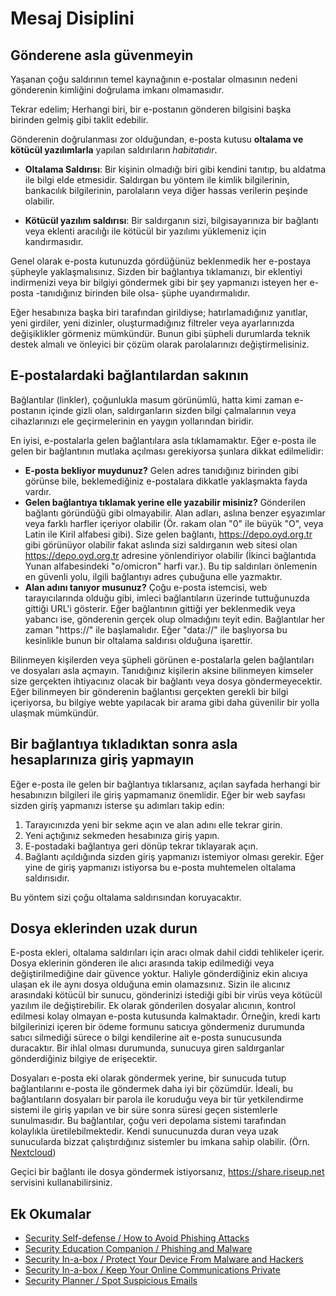 # Mesaj Disiplini

<!-- toc -->

## Gönderene asla güvenmeyin<a name="gonderene-guvenme"></a>

Yaşanan çoğu saldırının temel kaynağının e-postalar olmasının nedeni gönderenin kimliğini doğrulama imkanı olmamasıdır.

Tekrar edelim; Herhangi biri, bir e-postanın gönderen bilgisini başka birinden gelmiş gibi taklit edebilir.

Gönderenin doğrulanması zor olduğundan, e-posta kutusu **oltalama ve kötücül yazılımlarla** yapılan saldırıların _habitatıdır_.

* **Oltalama Saldırısı**: Bir kişinin olmadığı biri gibi kendini tanıtıp, bu aldatma ile bilgi elde etmesidir. Saldırgan bu yöntem ile kimlik bilgilerinin, bankacılık bilgilerinin, parolaların veya diğer hassas verilerin peşinde olabilir.

* **Kötücül yazılım saldırısı**: Bir saldırganın sizi, bilgisayarınıza bir bağlantı veya eklenti aracılığı ile kötücül bir yazılımı yüklemeniz için kandırmasıdır.

Genel olarak e-posta kutunuzda gördüğünüz beklenmedik her e-postaya şüpheyle yaklaşmalısınız. Sizden bir bağlantıya tıklamanızı, bir eklentiyi indirmenizi veya bir bilgiyi göndermek gibi bir şey yapmanızı isteyen her e-posta -tanıdığınız birinden bile olsa- şüphe uyandırmalıdır.

Eğer hesabınıza başka biri tarafından girildiyse; hatırlamadığınız yanıtlar, yeni girdiler, yeni dizinler, oluşturmadığınız filtreler veya ayarlarınızda değişiklikler görmeniz mümkündür. Bunun gibi şüpheli durumlarda teknik destek almalı ve önleyici bir çözüm olarak parolalarınızı değiştirmelisiniz.

## E-postalardaki bağlantılardan sakının<a name="eposta-baglanti"></a>

Bağlantılar (linkler), çoğunlukla masum görünümlü, hatta kimi zaman e-postanın içinde gizli olan, saldırganların sizden bilgi çalmalarının veya cihazlarınızı ele geçirmelerinin en yaygın yollarından biridir.

En iyisi, e-postalarla gelen bağlantılara asla tıklamamaktır. Eğer e-posta ile gelen bir bağlantının mutlaka açılması gerekiyorsa şunlara dikkat edilmelidir:

* **E-posta bekliyor muydunuz?** Gelen adres tanıdığınız birinden gibi görünse bile, beklemediğiniz e-postalara dikkatle yaklaşmakta fayda vardır.
* **Gelen bağlantıya tıklamak yerine elle yazabilir misiniz?** Gönderilen bağlantı göründüğü gibi olmayabilir. Alan adları, aslına benzer eşyazımlar veya farklı harfler içeriyor olabilir (Ör. rakam olan "0" ile büyük "O", veya Latin ile Kiril alfabesi gibi). Size gelen bağlantı, <https://depo.oyd.org.tr> gibi görünüyor olabilir fakat aslında sizi saldırganın web sitesi olan <https://deρo.οyd.org.tr> adresine yönlendiriyor olabilir (İkinci bağlantıda Yunan alfabesindeki "ο/omicron" harfi var.). Bu tip saldırıları önlemenin en güvenli yolu, ilgili bağlantıyı adres çubuğuna elle yazmaktır.
* **Alan adını tanıyor musunuz?** Çoğu e-posta istemcisi, web tarayıcılarında olduğu gibi, imleci bağlantıların üzerinde tuttuğunuzda gittiği URL'i gösterir. Eğer bağlantının gittiği yer beklenmedik veya yabancı ise, gönderenin gerçek olup olmadığını teyit edin. Bağlantılar her zaman "https://" ile başlamalıdır. Eğer "data://" ile başlıyorsa bu kesinlikle bunun bir oltalama saldırısı olduğuna işarettir.

Bilinmeyen kişilerden veya şüpheli görünen e-postalarla gelen bağlantıları ve dosyaları asla açmayın. Tanıdığınız kişilerin aksine bilinmeyen kimseler size gerçekten ihtiyacınız olacak bir bağlantı veya dosya göndermeyecektir. Eğer bilinmeyen bir gönderenin bağlantısı gerçekten gerekli bir bilgi içeriyorsa, bu bilgiye webte yapılacak bir arama gibi daha güvenilir bir yolla ulaşmak mümkündür.

## Bir bağlantıya tıkladıktan sonra asla hesaplarınıza giriş yapmayın<a name="hesap-girisi"></a>

Eğer e-posta ile gelen bir bağlantıya tıklarsanız, açılan sayfada herhangi bir hesabınızın bilgileri ile giriş yapmamanız önemlidir. Eğer bir web sayfası sizden giriş yapmanızı isterse şu adımları takip edin:

1. Tarayıcınızda yeni bir sekme açın ve alan adını elle tekrar girin.
2. Yeni açtığınız sekmeden hesabınıza giriş yapın.
3. E-postadaki bağlantıya geri dönüp tekrar tıklayarak açın.
4. Bağlantı açıldığında sizden giriş yapmanızı istemiyor olması gerekir. Eğer yine de giriş yapmanızı istiyorsa bu e-posta muhtemelen oltalama saldırısıdır.

Bu yöntem sizi çoğu oltalama saldırısından koruyacaktır.

## Dosya eklerinden uzak durun<a name="dosya-eki"></a>

E-posta ekleri, oltalama saldırıları için aracı olmak dahil ciddi tehlikeler içerir. Dosya eklerinin gönderen ile alıcı arasında takip edilmediği veya değiştirilmediğine dair güvence yoktur. Haliyle gönderdiğiniz ekin alıcıya ulaşan ek ile aynı dosya olduğuna emin olamazsınız. Sizin ile alıcınız arasındaki kötücül bir sunucu, gönderinizi istediği gibi bir virüs veya kötücül yazılım ile değiştirebilir. Ek olarak gönderilen dosyalar alıcının, kontrol edilmesi kolay olmayan e-posta kutusunda kalmaktadır. Örneğin, kredi kartı bilgilerinizi içeren bir ödeme formunu satıcıya göndermeniz durumunda satıcı silmediği sürece o bilgi kendilerine ait e-posta sunucusunda duracaktır. Bir ihlal olması durumunda, sunucuya giren saldırganlar gönderdiğiniz bilgiye de erişecektir.

Dosyaları e-posta eki olarak göndermek yerine, bir sunucuda tutup bağlantılarını e-posta ile göndermek daha iyi bir çözümdür. İdeali, bu bağlantıların dosyaları bir parola ile koruduğu veya bir tür yetkilendirme sistemi ile giriş yapılan ve bir süre sonra süresi geçen sistemlerle sunulmasıdır. Bu bağlantılar, çoğu veri depolama sistemi tarafından kolaylıkla üretilebilmektedir. Kendi sunucunuzda duran veya uzak sunucularda bizzat çalıştırdığınız sistemler bu imkana sahip olabilir. (Örn. [Nextcloud](https://nextcloud.com/))

Geçici bir bağlantı ile dosya göndermek istiyorsanız, <https://share.riseup.net> servisini kullanabilirsiniz.

## Ek Okumalar<a name="ek-okuma"></a>

* [Security Self-defense / How to Avoid Phishing Attacks](https://ssd.eff.org/en/module/how-avoid-phishing-attacks)
* [Security Education Companion / Phishing and Malware](https://sec.eff.org/topics/phishing-and-malware)
* [Security In-a-box / Protect Your Device From Malware and Hackers](https://securityinabox.org/en/guide/malware/)
* [Security In-a-box / Keep Your Online Communications Private](https://securityinabox.org/en/guide/secure-communication/)
* [Security Planner / Spot Suspicious Emails](https://securityplanner.org/#/tool/spot-suspicious-emails)
